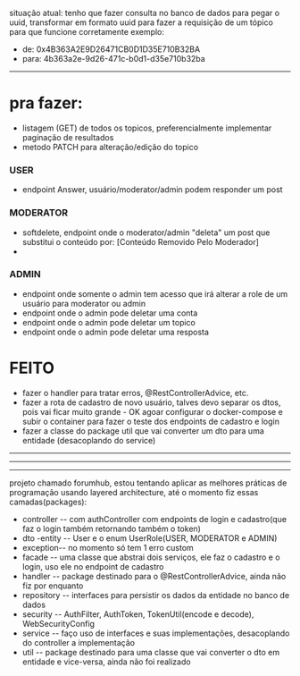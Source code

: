 situação atual:
tenho que fazer consulta no banco de dados para pegar o uuid, transformar em formato uuid para fazer a requisição de um tópico para que funcione corretamente
exemplo:
- de: 0x4B363A2E9D26471CB0D1D35E710B32BA
- para: 4b363a2e-9d26-471c-b0d1-d35e710b32ba


---
# pra fazer:

- listagem (GET) de todos os topicos, preferencialmente implementar paginação de resultados
- metodo PATCH para alteração/edição do topico

### USER

- endpoint Answer, usuário/moderator/admin podem responder um post

### MODERATOR

- softdelete, endpoint onde o moderator/admin "deleta" um post que substitui o conteúdo por: [Conteúdo Removido Pelo Moderador]
- 

### ADMIN

- endpoint onde somente o admin tem acesso que irá alterar a role de um usuário para moderator ou admin
- endpoint onde o admin pode deletar uma conta
- endpoint onde o admin pode deletar um topico
- endpoint onde o admin pode deletar uma resposta


# FEITO
- fazer o handler para tratar erros, @RestControllerAdvice, etc.
- fazer a rota de cadastro de novo usuário, talves devo separar os dtos, pois vai ficar muito grande - OK agoar
configurar o docker-compose e subir o container para fazer o teste dos endpoints de cadastro e login
- fazer a classe do package util que vai converter um dto para uma entidade (desacoplando do service)






---
---
---
projeto chamado forumhub, estou tentando aplicar as melhores práticas de programação usando layered architecture, até o momento fiz essas camadas(packages):
- controller -- com authController com endpoints de login e cadastro(que faz o login também retornando também o token)
- dto
-entity -- User e o enum UserRole(USER, MODERATOR e ADMIN)
- exception-- no momento só tem 1 erro custom
- facade -- uma classe que abstrai dois serviços, ele faz o cadastro e o login, uso ele no endpoint de cadastro
- handler -- package destinado para o @RestControllerAdvice, ainda não fiz por enquanto
- repository -- interfaces para persistir os dados da entidade no banco de dados
- security -- AuthFilter, AuthToken, TokenUtil(encode e decode), WebSecurityConfig
- service -- faço uso de interfaces e suas implementações, desacoplando do controller a implementação
- util -- package destinado para uma classe que vai converter o dto em entidade e vice-versa, ainda não foi realizado
